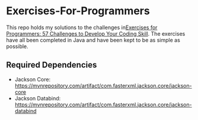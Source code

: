 # Exercises-For-Programmers

This repo holds my solutions to the challenges in<a href="https://pragprog.com/book/bhwb/exercises-for-programmers">Exercises for Programmers: 57 Challenges to Develop Your Coding Skill</a>.
The exercises have all been completed in Java and have been kept to be as simple as possible.

## Required Dependencies

- Jackson Core:
    https://mvnrepository.com/artifact/com.fasterxml.jackson.core/jackson-core
- Jackson Databind:
    https://mvnrepository.com/artifact/com.fasterxml.jackson.core/jackson-databind

